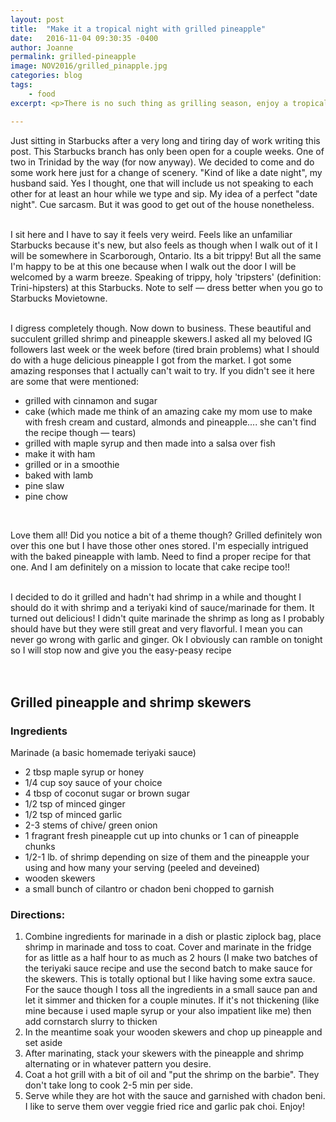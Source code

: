 ```yaml
---
layout: post
title:  "Make it a tropical night with grilled pineapple"
date:   2016-11-04 09:30:35 -0400
author: Joanne
permalink: grilled-pineapple
image: NOV2016/grilled_pinapple.jpg
categories: blog
tags:
    - food
excerpt: <p>There is no such thing as grilling season, enjoy a tropical meal any day of the year</p>

---
```


Just sitting in Starbucks after a very long and tiring day of work writing this post. This Starbucks branch has only been open for a couple weeks. One of two in Trinidad by the way (for now anyway).  We decided to come and do some work here just for a change of scenery.  "Kind of like a date night", my husband said.  Yes I thought, one that will include us not speaking to each other for at least an hour while we type and sip.  My idea of a perfect "date night". Cue sarcasm. But it was good to get out of the house nonetheless.
<br><br>

I sit here and I have to say it feels very weird.  Feels like an unfamiliar Starbucks because it's new, but also feels as though when I walk out of it I will be somewhere in Scarborough, Ontario.  Its a bit trippy! But all the same I'm happy to be at this one because when I walk out the door I will be welcomed by a warm breeze.  Speaking of trippy, holy 'tripsters' (definition: Trini-hipsters) at this Starbucks.  Note to self &mdash; dress better when you go to Starbucks Movietowne.  
<br>

I digress completely though.  Now down to business. These beautiful and succulent grilled shrimp and pineapple skewers.I asked all my beloved IG followers last week or the week before (tired brain problems) what I should do with a huge delicious pineapple I got from the market.  I got some amazing responses that I actually can't wait to try.  If you didn't see it here are some that were mentioned:

* grilled with cinnamon and sugar
* cake (which made me think of an amazing cake my mom use to make with fresh cream and custard, almonds and pineapple.... she can't find the recipe though &mdash; tears)
* grilled with maple syrup and then made into a salsa over fish
* make it with ham
* grilled or in a smoothie
* baked with lamb
* pine slaw
* pine chow
<br>

Love them all! Did you notice a bit of a theme though? Grilled definitely won over this one but I have those other ones stored.  I'm especially intrigued with the baked pineapple with lamb.  Need to find a proper recipe for that one.  And I am definitely on a mission to locate that cake recipe too!!
<br><br>

I decided to do it grilled and hadn't had shrimp in a while and thought I should do it with shrimp and a teriyaki kind of sauce/marinade for them. It turned out delicious! I didn't quite marinade the shrimp as long as I probably should have but they were still great and very flavorful. I mean you can never go wrong with garlic and ginger. Ok I obviously can ramble on  tonight so I will stop now and give you the easy-peasy recipe
<br><br><br>

## Grilled pineapple and shrimp skewers

### Ingredients
Marinade (a basic homemade teriyaki sauce)

* 2 tbsp maple syrup or honey
* 1/4 cup soy sauce of your choice
* 4 tbsp of coconut sugar or brown sugar
* 1/2 tsp of minced ginger
* 1/2 tsp of minced garlic
* 2-3 stems of chive/ green onion
* 1 fragrant fresh pineapple cut up into chunks or 1 can of pineapple chunks
* 1/2-1 lb. of shrimp depending on size of them and the pineapple your using and how many your serving (peeled and deveined)
* wooden skewers
* a small bunch of cilantro or chadon beni chopped to garnish

### Directions:
1. Combine ingredients for marinade in a dish or plastic ziplock bag, place shrimp in marinade and toss to coat. Cover and marinate in the fridge for as little as a half hour to as much as 2 hours (I make two batches of the teriyaki sauce recipe and use the second batch to make sauce for the skewers.  This is totally optional but I like having some extra sauce.  For the sauce though I toss all the ingredients in a small sauce pan and let it simmer and thicken for a couple minutes. If it's not thickening (like mine because i used maple syrup or your also impatient like me) then add cornstarch slurry to thicken
2. In the meantime soak your wooden skewers and chop up pineapple and set aside
3. After marinating, stack your skewers with the pineapple and shrimp alternating or in whatever pattern you desire.
4. Coat a hot grill with a bit of oil and "put the shrimp on the barbie". They don't take long to cook 2-5 min per side.
5. Serve while they are hot with the sauce and garnished with chadon beni. I like to serve them over veggie fried rice and garlic pak choi. Enjoy!
